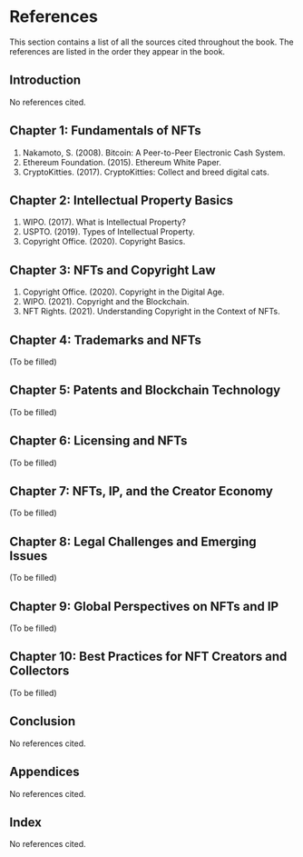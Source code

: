 # References

This section contains a list of all the sources cited throughout the book. The references are listed in the order they appear in the book.

## Introduction

No references cited.

## Chapter 1: Fundamentals of NFTs

1. Nakamoto, S. (2008). Bitcoin: A Peer-to-Peer Electronic Cash System.
2. Ethereum Foundation. (2015). Ethereum White Paper.
3. CryptoKitties. (2017). CryptoKitties: Collect and breed digital cats.

## Chapter 2: Intellectual Property Basics

1. WIPO. (2017). What is Intellectual Property?
2. USPTO. (2019). Types of Intellectual Property.
3. Copyright Office. (2020). Copyright Basics.

## Chapter 3: NFTs and Copyright Law

1. Copyright Office. (2020). Copyright in the Digital Age.
2. WIPO. (2021). Copyright and the Blockchain.
3. NFT Rights. (2021). Understanding Copyright in the Context of NFTs.

## Chapter 4: Trademarks and NFTs

(To be filled)

## Chapter 5: Patents and Blockchain Technology

(To be filled)

## Chapter 6: Licensing and NFTs

(To be filled)

## Chapter 7: NFTs, IP, and the Creator Economy

(To be filled)

## Chapter 8: Legal Challenges and Emerging Issues

(To be filled)

## Chapter 9: Global Perspectives on NFTs and IP

(To be filled)

## Chapter 10: Best Practices for NFT Creators and Collectors

(To be filled)

## Conclusion

No references cited.

## Appendices

No references cited.

## Index

No references cited.

